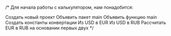 /*
Для начала работы с калькулятором, нам понадобится:

Создать новый проект
Объявить пакет main
Объявить функцию main
Создать константы конвертации
Из USD в EUR
Из USD в RUB
Рассчитать EUR в RUB на основании первых двух
*/